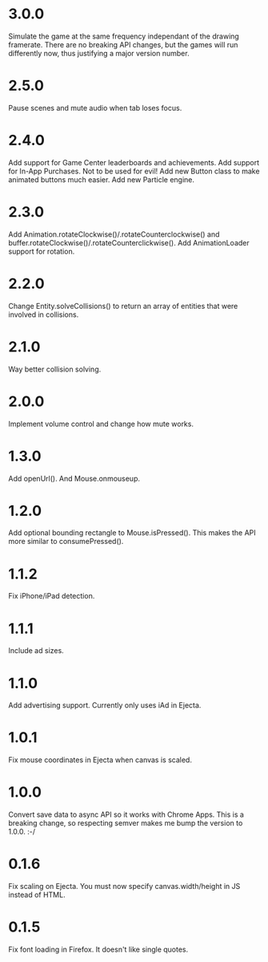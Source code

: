 # 3.0.0

Simulate the game at the same frequency independant of the drawing framerate.
There are no breaking API changes, but the games will run differently now, thus justifying a major version number.

# 2.5.0

Pause scenes and mute audio when tab loses focus.

# 2.4.0

Add support for Game Center leaderboards and achievements.
Add support for In-App Purchases. Not to be used for evil!
Add new Button class to make animated buttons much easier.
Add new Particle engine.

# 2.3.0

Add Animation.rotateClockwise()/.rotateCounterclockwise() and buffer.rotateClockwise()/.rotateCounterclickwise(). Add AnimationLoader support for rotation.

# 2.2.0

Change Entity.solveCollisions() to return an array of entities that were involved in collisions.

# 2.1.0

Way better collision solving.

# 2.0.0

Implement volume control and change how mute works.

# 1.3.0

Add openUrl(). And Mouse.onmouseup.

# 1.2.0

Add optional bounding rectangle to Mouse.isPressed(). This makes the API more similar to consumePressed().

# 1.1.2

Fix iPhone/iPad detection.

# 1.1.1

Include ad sizes.

# 1.1.0

Add advertising support. Currently only uses iAd in Ejecta.

# 1.0.1

Fix mouse coordinates in Ejecta when canvas is scaled.

# 1.0.0

Convert save data to async API so it works with Chrome Apps. This is a breaking change, so respecting semver makes me bump the version to 1.0.0. :-/

# 0.1.6

Fix scaling on Ejecta. You must now specify canvas.width/height in JS instead of HTML.

# 0.1.5

Fix font loading in Firefox. It doesn't like single quotes.
